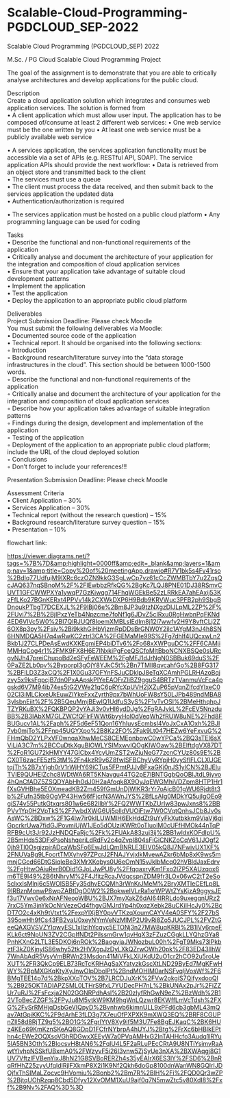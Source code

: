 # Scalable-Cloud-Programming-PGDCLOUD_SEP-2022
Scalable Cloud Programming (PGDCLOUD_SEP) 2022



M.Sc. / PG Cloud 
Scalable Cloud Programming Project 
  
The goal of the assignment is to demonstrate that you are able to critically analyse architectures and develop applications for the public cloud.   
  
Description   
Create a cloud application solution which integrates and consumes web application services. The solution is formed from   
• A client application which must allow user input.  The application has to be composed of/consume at least 2 different web services: 
    • One web service must be the one written by you 
    • At least one web service must be a publicly available web service 
  
• A services application, the services application functionality must be accessible via a set of APIs (e.g. RESTful API, SOAP). The service application APIs should provide the next workflow: 
    • Data is retrieved from an object store and transmitted back to the client   
    • The services must use a queue   
    • The client must process the data received, and then submit back to the services application the updated data   
    • Authentication/authorization is required   
  
• The services application must be hosted on a public cloud platform 
• Any programming language can be used for coding 
  
Tasks   
    • Describe the functional and non-functional requirements of the application  
    • Critically analyse and document the architecture of your application for the integration and composition of cloud application services   
    • Ensure that your application take advantage of suitable cloud development patterns   
    • Implement the application   
    • Test the application   
    • Deploy the application to an appropriate public cloud platform   
  
Deliverables   
Project Submission Deadline: Please check Moodle  
You must submit the following deliverables via Moodle:   
    • Documented source code of the application   
    • Technical report. It should be organised into the following sections:  
        ◦ Introduction  
        ◦ Background research/literature survey into the “data storage infrastructures in the cloud”. This section should be between 1000-1500 words.  
        ◦ Describe the functional and non-functional requirements of the application  
        ◦ Critically analse and document the architecture of your application for the integration and composition of cloud application services  
        ◦ Describe how your application takes advantage of suitable integration patterns  
        ◦ Findings during the design, development and implementation of the application  
        ◦ Testing of the application  
        ◦ Deployment of the application to an appropriate public cloud platform; include the URL of the cloud deployed solution   
        ◦ Conclusions  
        ◦ Don’t forget to include your references!!!  
  
Presentation Submission Deadline: Please check Moodle  
 
Assessment Criteria   
    • Client Application – 30%   
    • Services Application – 30%   
    • Technical report (without the research question) – 15%   
    • Background research/literature survey question – 15%   
    • Presentation – 10%  

flowchart link:

https://viewer.diagrams.net/?tags=%7B%7D&amp;highlight=0000ff&amp;edit=_blank&amp;layers=1&amp;nav=1&amp;title=Copy%20of%20meetingApp.drawio#R7V1bk5s4Fv41rso%2BdIq77UdfujM9lXRc6czOZN9kkG3SgLwCp7vz61cCcZWMBTbY7u2ZqsQcJAQ637nqSBnoM%2F%2FlEwbbzRfkQG%2BgKc7LQJ8PNE01DJ38RSmvCUVT1GFCWWPXYa1ywqP7GzKiwqg714FhqWGEkBe52zLRRkEA7ahEAxij53KzFfLKo27BGnKERxt4PPVv14k2CXWkDXP6H9Bdb9KRVWuc3PFB2ph9SbgBDnoukPTbgT7DCEXJL%2F9lBj06e%2Bm8JP3u9tzNXgzDIJLpML2ZP%2F%2FUvi7%2B%2BjIPxzYeTb4Npzcme7foNf1g6JDvZ5cIRxu0RgHwbnPqFKNd4ED6VIVc5W0%2BI7QlRJUQf8IoemXMBLsIEdIm8j12l7wwfv2H9Y8vftCLj2Z6OX8p3py%2Fsiv%2Bi9kkhGiHbVjzmRpDDsBrGNW0Y2ilc1AYgM3nJ4h8SN6HNMDQA5H7q4wRwKC2ztrl3CA%2FGEMaMIe99S%2Fg7dhIf4UQcxwLn2Bkb1J27CLPDeAsEwdKXKEgmiEP4biDTv6%2Fo68xXWPguDC%2FF6CAMjiMMHqCog4r1%2FMK9FX8H6E7INxkiPgFceQSCfoMltBboNCNXBSQe0sURcgvNJh47preiChupoBd2eSFyFeWEEM%2FgMFJ1dJrNgN0SBBuk69duS%2F0PaZE2Lb0pv%2ByporpI3gOjY8YJkC5t%2Bn7TMll8qvcahfGo%2B8FG317%2BFILD3Z3xCQ%2F1X0Gu37OFYnFSJuCDklpJ8eTqXCAmhPGLRHAzoBqjzvy5x9ksFgpcjB7dn0PxAApskPlYeEAOFrZIiBZ9gguS4BRTzTVanmuVcFca4pgskd6V7M94ib74es5tG2VWe21qC6pRYcXpUVH2jXZuP65pVqnZlfcdYIxeC002CI3iMLCkxeUkEuwZlYkeFxxZyrth9px7bWhUoFW8sY50LJPb489ndMBA83yIsbnEiit%2F%2B5QeuMmjBEwIQ1UdfuS3yS%2F1vTvOSI%2BMeHthqhpJTZYRKuBX%2FQKBPQP2yYAJi3v0vHI6ydDJg%2FgRAJvkL%2FcEV5NnzduBB%2B3IAbXM7GLZWCfQFlrFWWt6byyHol0dVeqWh2fRUW8uNE%2Fhd8FBUGucv1AL%2Faph%2F5d6eF51Qon16YhluvsEcmbsl4VoJxCxA1Oxh%2BJI7vb0mjTo%2FFnp45UGYXpo%2B8Kz2FO%2Fak9Lt047HEZw6YeFxvuG%2FHmQbD2YLPxVF0wnqaXhwMeCS8CEMEpnbqwC0wYPCa%2BQ3sTEI6sXViLiA3C7m%2BCCuDtkXguBIOWLYSIMxwvlQOgKIWOaw%2BEIftdgVX87DT%2FoR1GU72kHMYY47GlCbx4YcyUmZST2wZjuNeG77zcnCYUz80s9E%2BCX0T6zacFE5zf53tM%2Fn4kzR9v6Z8fwlSFBChyVyRYpjH0vySflFLCLXUGEtqjTh%2B7xYjgh0rV1rWjHY69iCTus5FPmtPJJyBFxaGKj0nJS1ylCN%2BJEIuTVIE9QUHEIZchc8WDtWA6RT5KNavgu44TG2pE7lBNTGgbQoOBlJtdL9jyvo4hQnCfADZ5ZSQDYAbHh0dJ0H2aAfoqk8X9OyJqEWGMhiVDZpm8HTP1Hr1fXsGVHBhe5EOXmeadKB2Zm459fGmUnDjWlKR3rYr7oAjcB01gWU6Rjdt8t3b%2Fufn35tb9OgVP43Hw56fFjcrN3AWnJYS%2BfLsAIg0MDkYQ5ujIgOEo9giS74v55PutkGtxqrs801w6e682IlbY%2FQ2WWTKbZUrIw83pwJxns8%2BBPVv1Yp0H2VpTkS%2F7wbdXWG6Uj5plldVUOiFtw7W0CVqtQnhsJCb8Jv0sAsWC%2BDxw%2F1G4Iw7ir0kILUWMlH6EkHddZt9uYyFkXutbkkm9ViaVj6qiGpcrkrUwa7fidGJPovmiUjW1JEo5dOUziKWRt0oTluolM0cUFfHMOk44nTqPRFB9cUt3Jr92JzHNDQFaRjc%2Fk%2FUAkA83zuj3ij%2BB1wldxKOFdIpU%2B5mHds53DFxPsoNshqeriLdRdFv2c4qZvpI804sFiGiCNKZoCqV61JJOgf20jh9Tl0OsgjzpirADcaWbSFo6EwJdLQmBNRLE3EIV05kQ8J7NFwivUX1XF%2FNUVaBg9LFocrtTMXyhy97ZPcrJ2FNAJYvjxlkMvewAZkr6bMp8xK9ws5mmnjCGcd66DtGSiqleBe3XMrXKqbys0U6eOmN15vJklbMcq02hVBldJaxEdrv%2FgHtwOAiuRerB0Did1GJoLJwPU8y%2FfqqaxryKm1Fxo2lZP5XAUzqox6m6TE9I49%2B6tNhryM%2F4JfitzRcaJVdqcspnZDM9fr3LOx06wC2tT2eSo5clxxIsMInj6c5WOlSB5Fy35dhvECQMh3rWnKrJMeM%2BryXMTIeCEfLp8L9IRBznMonwP8wpZABtDgO0W2%2BokweIVLrRa1xrWPWtZYsKjzA9ggysJEf3u17Vwv0e6xNrAFNeooWBU%2BJX7myXakZ6dAI64IRRLdo9uxegqnURz27rxC5Ym3jnYkOcNrVezeOd4fhgvGMJrdYp4h0xqzXebk28uCKiIHcJy0%2BcDT7O2c4xKh9tVtxt%2FexpYlXjBY0pvVTKzqXoumCAYV4eA0SFY%2F27bS395owHh9fCs43FB2vaU0xeyNYmVeNzMlMP2U9vRi8Zo5JUCJPL%2FVZtGeeQAXGVSVZYIqwyESL1xIIzlhYcqyc5ETONj3n27MW8uqKRBI%2B1lVy6rpeFKLk6ct9NpUN3ZV2CGpIfNDt2PilssmGrw1qvHqX3zFZuzCGgkLLYQhzGYa8PnhKXnG2LTL3E5DKOj6nROk%2BaogvjaJWNozbuL00h%2FgT9Mks73lPkbztF3kZ0KjnyIS86why52tk2HVXgpJzDyLXkQZrwOWh20pk%2F83ED43IlhW7WnAbAdR5VsyVmBRWn23Msdon41MiVFkLXiUKdU2uO1cr2hCO92u5roUeXUT%2FR3QkCp9ELB73RcTcKRHAgSaXYatyzkGscXtLND29ByEd7MgKFwHWY%2BpMXGKqKtyXyJnwOIpDbolPt%2BndMOHIM0arNSFvqljVosWf%2F6BMgTEE14p7d%2BkpXXpTOV%2B7LRCDJuXrK%2FVw2okgiS7QifyxdooQl%2B925OKTADIAPZSML0LTHrS9fxL7YUDecPH7nL%2BkUNAx2pJr%2FiZZUr7uRJ%2FsFcxja2N02GGNRPdhAsl%2B20zlyfRhGwN9eZ%2BzWdh%2B12VToBecZZGF%2FPyJu8M5vtkW9KM9hgWnLQzwr8EKWffLmVcTdsh%2FXG%2FvSrRMHjqDsbGeVIQpyD%2Bvnhwb6kimnULL9xPFd6cb3gbML43mQav7AtGpiKKC%2F9dArhE3fLD3g7X7euOfPXPXK9mXWQ3EQ%2BRF8CGUPnZll58d8RjTZ9q5%2BO1G%2FgrIYtV8Xy9if5M3U7Fe8BgEJKaqC%2BK6HUz4KEo69KmKznSKeAQ8GDpD1FCfrNYbrpA4hUYJ%2Btg%2FrXc6bHBIkEPthn4cEWe2OQXsoVGhRDGwxXEEyW7a0PVqAMHxG2InTAHHcfo3Audq1lRYu5lA5BN3Oth%2BIocsvH8tAN6%2FqlU4L5F2aRLuPEcCRtA9U8NTiYsimvRaAwtYlvhpNSSkfUBxmA0%2FWzyvF5i26I3vnw5ZjSyUe3nXA%2BXWAqgj8G1UV7VftzlFVBenYixJ8hN21G8SVBoRERZh4s35yEAIrX6ES3lY%2FSD6%2BnRqRfHhZ25zyyUfqIdlRjlFXkmP8X2i1K9Nf2Qkh6doGp8100dnWanWN8GQlrIJDOjfxThSIMaLZocvc9HVomiu%2Bonb2%2Bm7R%2BlH%2Fi%2FQD0Qr3wZP%2BjtqUOhRzqp8Cbd5Dfyv12XvOMM1XuU9ajf0q7N5mwZtc5v80XdI8%2Fxf%2B9Nv%2FAQ%3D%3D
